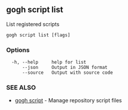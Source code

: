 ## gogh script list

List registered scripts

```
gogh script list [flags]
```

### Options

```
  -h, --help     help for list
      --json     Output in JSON format
      --source   Output with source code
```

### SEE ALSO

* [gogh script](gogh_script.md)	 - Manage repository script files

